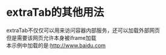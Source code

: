# extraTab的其他用法
extraTab不仅仅可以用来访问容器内部服务，还可以加载外部网页  
但是需要该网页允许本身被iframe加载  
本示例中加载的是:http://www.baidu.com